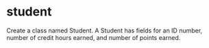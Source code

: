 # student
Create a class named Student. A Student has fields for an ID number, number of credit hours earned, and number of points earned.
